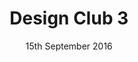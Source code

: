 ---
layout: default

title: Design Club 3
date: 15th September 2016
doors: 6:30pm

venueName: The Trampery
venueLocation: Old Street, Shoreditch
venueAddress: 239 Old St, London EC1V 9EY
venueLat: "51.5265793"
venueLong: "-0.0843814"

speakerOne: Al Monk
speakerOneImg: al-monk.jpg
speakerOneJob: Sr. Product Designer, Heroku
speakerOneTwitter: "@almonk"
speakerOneBio: >
  Al works as senior product designer at Heroku, helping build the platform that's powering much of the internet. 
  A designer, developer, and writer, Al is truly a jack-of-all-trades and master of at least a few. 
  He'll be sharing his experience of working for a US based company from the UK, and introducing a 
  'blueprint for remote working'.

speakerTwo: Courtney McNeil,<br> Simon Rohrbach
speakerTwoImg: deliveroo.jpg
speakerTwoJob: Design Leads, Deliveroo
speakerTwoTwitter: "@deliveroodesign"
speakerTwoBio: >
  Courtney &amp; Simon lead brand &amp; product respectively at Deliveroo&thinsp;&mdash;&thinsp;the 
  fast-growing food delivery company. For the first time, they'll be speaking about the process behind 
  Deliveroo’s recently unveiled new visual identity, their collaboration with DesignStudio, 
  and where the new look will take Deliveroo from here.
---